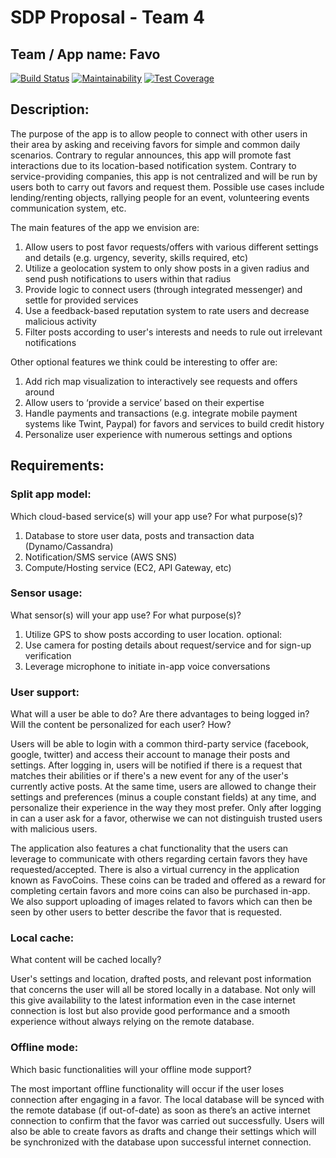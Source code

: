 # SDP Proposal - Team 4


## Team / App name: Favo
[![Build Status](https://api.cirrus-ci.com/github/favo-sdp/Favo.svg)](https://cirrus-ci.com/github/favo-sdp/Favo)
[![Maintainability](https://api.codeclimate.com/v1/badges/63b8fcc1446ae6ef57d7/maintainability)](https://codeclimate.com/github/favo-sdp/Favo/maintainability)
[![Test Coverage](https://api.codeclimate.com/v1/badges/63b8fcc1446ae6ef57d7/test_coverage)](https://codeclimate.com/github/favo-sdp/Favo/test_coverage)

## Description:

The purpose of the app is to allow people to connect with other users in their area by asking and receiving favors for simple and common daily scenarios. Contrary to regular announces, this app will promote fast interactions due to its location-based notification system. Contrary to service-providing companies, this app is not centralized and will be run by users both to carry out favors and request them.
Possible use cases include lending/renting objects, rallying people for an event, volunteering events communication system, etc. 

The main features of the app we envision are:
1. Allow users to post favor requests/offers with various different settings and details (e.g. urgency, severity, skills required, etc)
2. Utilize a geolocation system to only show posts in a given radius and send push notifications to users within that radius
3. Provide logic to connect users (through integrated messenger) and settle for provided services 
4. Use a feedback-based reputation system to rate users and decrease malicious activity
5. Filter posts according to user's interests and needs to rule out irrelevant notifications

Other optional features we think could be interesting to offer are:
1. Add rich map visualization to interactively see requests and offers around
2. Allow users to ‘provide a service’ based on their expertise
3. Handle payments and transactions (e.g. integrate mobile payment systems like Twint, Paypal) for favors and services to build credit history
4. Personalize user experience with numerous settings and options


## Requirements:

### Split app model:

Which cloud-based service(s) will your app use? For what purpose(s)?
1. Database to store user data, posts and transaction data (Dynamo/Cassandra) 
2. Notification/SMS service (AWS SNS) 
3. Compute/Hosting service (EC2, API Gateway, etc)


### Sensor usage:

What sensor(s) will your app use? For what purpose(s)?
1. Utilize GPS to show posts according to user location.
optional:
2. Use camera for posting details about request/service and for sign-up verification
3. Leverage microphone to initiate in-app voice conversations


### User support:

What will a user be able to do? Are there advantages to being logged in? Will the content be personalized for each user? How?

Users will be able to login with a common third-party service (facebook, google, twitter) and access their account to manage their posts and settings. After logging in, users will be notified if there is a request that matches their abilities or if there's a new event for any of the user's currently active posts. At the same time, users are allowed to change their settings and preferences (minus a couple constant fields) at any time, and personalize their experience in the way they most prefer. Only after logging in can a user ask for a favor, otherwise we can not distinguish trusted users with malicious users.  

The application also features a chat functionality that the users can leverage to communicate with others regarding certain favors they have requested/accepted. There is also a virtual currency in the application known as FavoCoins. These
coins can be traded and offered as a reward for completing certain favors and more coins can also be purchased in-app. We also support uploading of images related to favors which can then be seen by other users to better describe the favor
that is requested.


### Local cache:

What content will be cached locally?

User's settings and location, drafted posts, and relevant post information that concerns the user will all be stored locally in a database. Not only will this give availability to the latest information even in the case internet connection is lost but also provide good performance and a smooth experience without always relying on the remote database.


### Offline mode:

Which basic functionalities will your offline mode support?

The most important offline functionality will occur if the user loses connection after engaging in a favor. The local database will be synced with the remote database (if out-of-date) as soon as there’s an active internet connection to confirm that the favor was carried out successfully. Users will also be able to create favors as drafts and change their settings which will be synchronized with the database upon successful internet connection.
